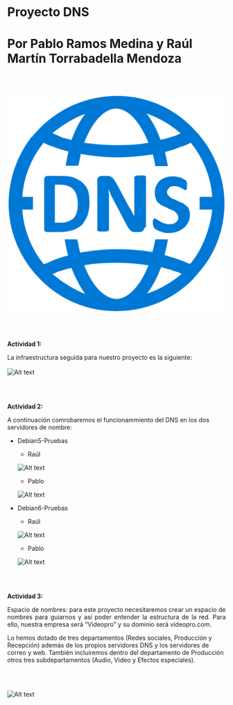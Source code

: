 # Proyecto DNS
# Por Pablo Ramos Medina y Raúl Martín Torrabadella Mendoza

<br> <br>

<p align="center">
  <img width="500" height="500" src="Imágenes/DNS.png">
</p>

<br> <br>

**Actividad 1:**

La infraestructura seguida para nuestro proyecto es la siguiente:
<br> <br>
![Alt text](Imágenes/infraestructuraDNS.png)

<br> <br>

**Actividad 2:**

A continuación comrobaremos el funcionammiento del DNS en los dos servidores de nombre:  
* Debian5-Pruebas
  - Raúl
  
  ![Alt text](Imágenes/StatusDNS-Debian5TMRM.png)

  
  - Pablo
  
  ![Alt text](Imágenes/StatusDNS-Debian5RMP.png)

  
* Debian6-Pruebas
  - Raúl
    
  ![Alt text](Imágenes/StatusDNS-Debian6TMRM.png)

  - Pablo
    
  ![Alt text](Imágenes/StatusDNS-Debian6RMP.png)
  
<br> <br>

**Actividad 3:**
<p style="text-align: justify;">
Espacio de nombres: para este proyecto necesitaremos crear un espacio de nombres para guiarnos y así poder entender la estructura de la red. Para ello, nuestra empresa será “Videopro” y su dominio será videopro.com.

Lo hemos dotado de tres departamentos (Redes sociales, Producción y Recepción) además de los propios servidores DNS y los servidores de correo y web. También incluiremos dentro del departamento de Producción otros tres subdepartamentos (Audio, Video y Efectos especiales).
</p>
        
<br> <br>

![Alt text](Imágenes/EspaciodeNombre-ProyectoDNS_RMP-TMRM.png)
